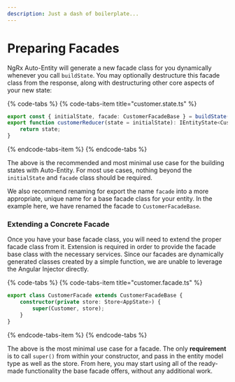 ```yaml
---
description: Just a dash of boilerplate...
---
```


# Preparing Facades

NgRx Auto-Entity will generate a new facade class for you dynamically whenever you call `buildState`. You may optionally destructure this facade class from the response, along with destructuring other core aspects of your new state:

{% code-tabs %}
{% code-tabs-item title="customer.state.ts" %}
```typescript
export const { initialState, facade: CustomerFacadeBase } = buildState(Customer);
export function customerReducer(state = initialState): IEntityState<Customer> {
    return state;
}
```
{% endcode-tabs-item %}
{% endcode-tabs %}

The above is the recommended and most minimal use case for the building states with Auto-Entity. For most use cases, nothing beyond the `initialState` and `facade` class should be required. 

We also recommend renaming for export the name `facade` into a more appropriate, unique name for a base facade class for your entity. In the example here, we have renamed the facade to `CustomerFacadeBase`.

### Extending a Concrete Facade

Once you have your base facade class, you will need to extend the proper facade class from it. Extension is required in order to provide the facade base class with the necessary services. Since our facades are dynamically generated classes created by a simple function, we are unable to leverage the Angular Injector directly.

{% code-tabs %}
{% code-tabs-item title="customer.facade.ts" %}
```typescript
export class CustomerFacade extends CustomerFacadeBase {
    constructor(private store: Store<AppState>) {
        super(Customer, store);
    }
}
```
{% endcode-tabs-item %}
{% endcode-tabs %}

The above is the most minimal use case for a facade. The only **requirement** is to call `super()` from within your constructor, and pass in the entity model type as well as the store. From here, you may start using all of the ready-made functionality the base facade offers, without any additional work. 

